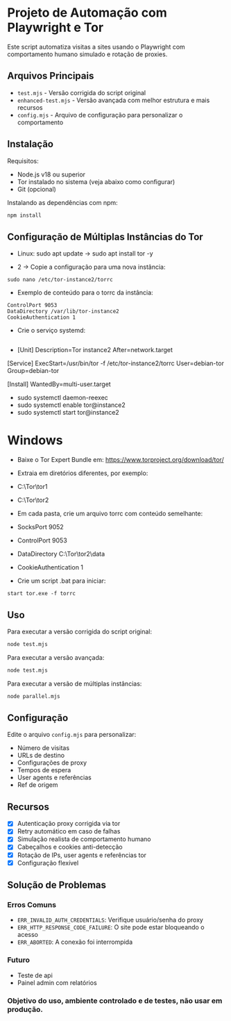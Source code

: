 # Projeto de Automação com Playwright e Tor

Este script automatiza visitas a sites usando o Playwright com comportamento humano simulado e rotação de proxies.

## Arquivos Principais

- `test.mjs` - Versão corrigida do script original
- `enhanced-test.mjs` - Versão avançada com melhor estrutura e mais recursos
- `config.mjs` - Arquivo de configuração para personalizar o comportamento

## Instalação

Requisitos:
- Node.js v18 ou superior
- Tor instalado no sistema (veja abaixo como configurar)
- Git (opcional)

Instalando as dependências com npm:

```bash
npm install
```

## Configuração de Múltiplas Instâncias do Tor

- Linux: sudo apt update
 -> sudo apt install tor -y

- 2 -> Copie a configuração para uma nova instância:

```sudo cp -r /etc/tor /etc/tor-instance2
sudo nano /etc/tor-instance2/torrc
```

- Exemplo de conteúdo para o torrc da instância:
```SocksPort 9052
ControlPort 9053
DataDirectory /var/lib/tor-instance2
CookieAuthentication 1
```

- Crie o serviço systemd:

```sudo nano /etc/systemd/system/tor@instance2.service
```

- [Unit]
Description=Tor instance2
After=network.target

[Service]
ExecStart=/usr/bin/tor -f /etc/tor-instance2/torrc
User=debian-tor
Group=debian-tor

[Install]
WantedBy=multi-user.target

- sudo systemctl daemon-reexec
- sudo systemctl enable tor@instance2
- sudo systemctl start tor@instance2

# Windows
- Baixe o Tor Expert Bundle em: https://www.torproject.org/download/tor/

- Extraia em diretórios diferentes, por exemplo:

- C:\Tor\tor1
- C:\Tor\tor2

- Em cada pasta, crie um arquivo torrc com conteúdo semelhante:

- SocksPort 9052
- ControlPort 9053
- DataDirectory C:\Tor\tor2\data
- CookieAuthentication 1

- Crie um script .bat para iniciar:
```cd C:\Tor\tor2
start tor.exe -f torrc
```




## Uso

Para executar a versão corrigida do script original:

```bash
node test.mjs
```

Para executar a versão avançada:

```bash
node test.mjs
```

Para executar a versão de múltiplas instâncias:

```bash
node parallel.mjs
```

## Configuração

Edite o arquivo `config.mjs` para personalizar:

- Número de visitas
- URLs de destino
- Configurações de proxy
- Tempos de espera
- User agents e referências
- Ref de origem

## Recursos

- [x] Autenticação proxy corrigida via tor
- [x] Retry automático em caso de falhas
- [x] Simulação realista de comportamento humano
- [x] Cabeçalhos e cookies anti-detecção
- [x] Rotação de IPs, user agents e referências tor
- [x] Configuração flexível

## Solução de Problemas

### Erros Comuns

- `ERR_INVALID_AUTH_CREDENTIALS`: Verifique usuário/senha do proxy
- `ERR_HTTP_RESPONSE_CODE_FAILURE`: O site pode estar bloqueando o acesso
- `ERR_ABORTED`: A conexão foi interrompida

### Futuro

- Teste de api
- Painel admin com relatórios


### Objetivo do uso, ambiente controlado e de testes, não usar em produção.


